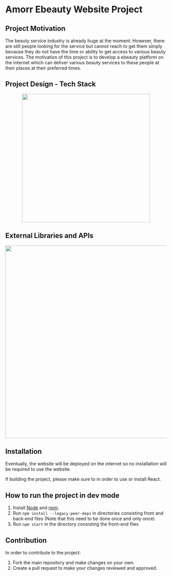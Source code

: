 # Amorr Ebeauty Website Project

## Project Motivation

The beauty service industry is already huge at the moment. However, there are still people looking for the service but cannot reach to get them simply because they do not have the time or ability to get access to various beauty services. The motivation of this project is to develop a ebeauty platform on the internet which can deliver various beauty services to these people at their places at their preferred times.

## Project Design - Tech Stack

<p align="center">
   <img src="https://user-images.githubusercontent.com/41933169/188775109-ae78da6d-114e-4470-9802-45e36a0383e9.png" width="400">
</p>

## External Libraries and APIs

<p align="center">
   <img src="https://user-images.githubusercontent.com/41933169/188777077-3c353c09-6157-4061-86d9-95197124bd46.png" width="600">
</p>

## Installation

Eventually, the website will be deployed on the internet so no installation will be required to use the website.

If building the project, please make sure to  in order to use or install React. 

## How to run the project in dev mode

1. Install [Node](https://nodejs.org/en/download/) and [npm](https://docs.npmjs.com/downloading-and-installing-node-js-and-npm).
2. Run `npm install --legacy-peer-deps` in directories consisting front and back-end files (Note that this need to be done once and only once)
3. Run `npm start` in the directory consisting the front-end files

## Contribution

In order to contribute to the project:

1. Fork the main repository and make changes on your own.
2. Create a pull request to make your changes reviewed and approved.

